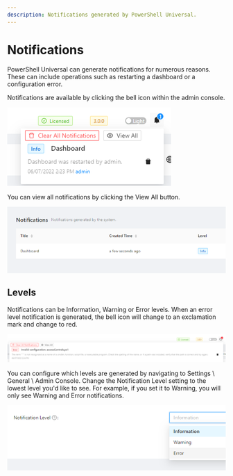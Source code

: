 ```yaml
---
description: Notifications generated by PowerShell Universal.
---
```


# Notifications

PowerShell Universal can generate notifications for numerous reasons. These can include operations such as restarting a dashboard or a configuration error.&#x20;

Notifications are available by clicking the bell icon within the admin console.&#x20;

![](<../.gitbook/assets/image (314).png>)

You can view all notifications by clicking the View All button.&#x20;

![](<../.gitbook/assets/image (369).png>)

## Levels

Notifications can be Information, Warning or Error levels. When an error level notification is generated, the bell icon will change to an exclamation mark and change to red.&#x20;

![](<../.gitbook/assets/image (358).png>)

You can configure which levels are generated by navigating to Settings \ General \ Admin Console. Change the Notification Level setting to the lowest level you'd like to see. For example, if you set it to Warning, you will only see Warning and Error notifications.&#x20;

![](<../.gitbook/assets/image (313).png>)
